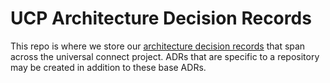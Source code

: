 # UCP Architecture Decision Records

This repo is where we store our [architecture decision records](https://adr.github.io/) that span across the universal connect project. ADRs that are specific to a repository may be created in addition to these base ADRs.
